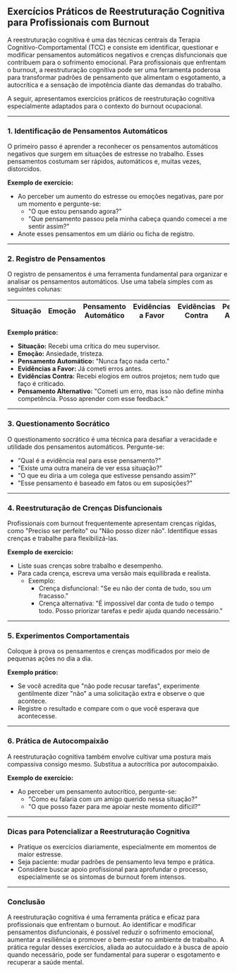 
## Exercícios Práticos de Reestruturação Cognitiva para Profissionais com Burnout

A reestruturação cognitiva é uma das técnicas centrais da Terapia Cognitivo-Comportamental (TCC) e consiste em identificar, questionar e modificar pensamentos automáticos negativos e crenças disfuncionais que contribuem para o sofrimento emocional. Para profissionais que enfrentam o burnout, a reestruturação cognitiva pode ser uma ferramenta poderosa para transformar padrões de pensamento que alimentam o esgotamento, a autocrítica e a sensação de impotência diante das demandas do trabalho.

A seguir, apresentamos exercícios práticos de reestruturação cognitiva especialmente adaptados para o contexto do burnout ocupacional.

---

### 1. Identificação de Pensamentos Automáticos

O primeiro passo é aprender a reconhecer os pensamentos automáticos negativos que surgem em situações de estresse no trabalho. Esses pensamentos costumam ser rápidos, automáticos e, muitas vezes, distorcidos.

**Exemplo de exercício:**
- Ao perceber um aumento do estresse ou emoções negativas, pare por um momento e pergunte-se:  
  - "O que estou pensando agora?"
  - "Que pensamento passou pela minha cabeça quando comecei a me sentir assim?"
- Anote esses pensamentos em um diário ou ficha de registro.

---

### 2. Registro de Pensamentos

O registro de pensamentos é uma ferramenta fundamental para organizar e analisar os pensamentos automáticos. Use uma tabela simples com as seguintes colunas:

| Situação | Emoção | Pensamento Automático | Evidências a Favor | Evidências Contra | Pensamento Alternativo |
|----------|--------|----------------------|--------------------|-------------------|-----------------------|

**Exemplo prático:**

- **Situação:** Recebi uma crítica do meu supervisor.
- **Emoção:** Ansiedade, tristeza.
- **Pensamento Automático:** "Nunca faço nada certo."
- **Evidências a Favor:** Já cometi erros antes.
- **Evidências Contra:** Recebi elogios em outros projetos; nem tudo que faço é criticado.
- **Pensamento Alternativo:** "Cometi um erro, mas isso não define minha competência. Posso aprender com esse feedback."

---

### 3. Questionamento Socrático

O questionamento socrático é uma técnica para desafiar a veracidade e utilidade dos pensamentos automáticos. Pergunte-se:

- "Qual é a evidência real para esse pensamento?"
- "Existe uma outra maneira de ver essa situação?"
- "O que eu diria a um colega que estivesse pensando assim?"
- "Esse pensamento é baseado em fatos ou em suposições?"

---

### 4. Reestruturação de Crenças Disfuncionais

Profissionais com burnout frequentemente apresentam crenças rígidas, como "Preciso ser perfeito" ou "Não posso dizer não". Identifique essas crenças e trabalhe para flexibilizá-las.

**Exemplo de exercício:**
- Liste suas crenças sobre trabalho e desempenho.
- Para cada crença, escreva uma versão mais equilibrada e realista.
  - Exemplo:  
    - Crença disfuncional: "Se eu não der conta de tudo, sou um fracasso."
    - Crença alternativa: "É impossível dar conta de tudo o tempo todo. Posso priorizar tarefas e pedir ajuda quando necessário."

---

### 5. Experimentos Comportamentais

Coloque à prova os pensamentos e crenças modificados por meio de pequenas ações no dia a dia.

**Exemplo prático:**
- Se você acredita que "não pode recusar tarefas", experimente gentilmente dizer "não" a uma solicitação extra e observe o que acontece.
- Registre o resultado e compare com o que você esperava que acontecesse.

---

### 6. Prática de Autocompaixão

A reestruturação cognitiva também envolve cultivar uma postura mais compassiva consigo mesmo. Substitua a autocrítica por autocompaixão.

**Exemplo de exercício:**
- Ao perceber um pensamento autocrítico, pergunte-se:  
  - "Como eu falaria com um amigo querido nessa situação?"
  - "O que posso fazer para me apoiar neste momento difícil?"

---

### Dicas para Potencializar a Reestruturação Cognitiva

- Pratique os exercícios diariamente, especialmente em momentos de maior estresse.
- Seja paciente: mudar padrões de pensamento leva tempo e prática.
- Considere buscar apoio profissional para aprofundar o processo, especialmente se os sintomas de burnout forem intensos.

---

### Conclusão

A reestruturação cognitiva é uma ferramenta prática e eficaz para profissionais que enfrentam o burnout. Ao identificar e modificar pensamentos disfuncionais, é possível reduzir o sofrimento emocional, aumentar a resiliência e promover o bem-estar no ambiente de trabalho. A prática regular desses exercícios, aliada ao autocuidado e à busca de apoio quando necessário, pode ser fundamental para superar o esgotamento e recuperar a saúde mental.
```
